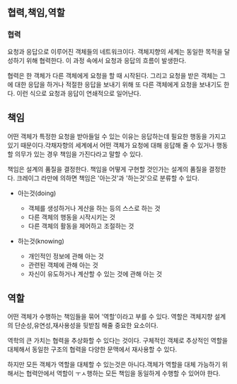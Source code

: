 ## **협력,책임,역할**

### **협력**

요청과 응답으로 이루어진 객체들의 네트워크이다. 객체지향의 세계는 동일한 목적을 달성하기 위해 협력한다. 이 과정 속에서 요청과 응답의 흐름이 발생한다.

협력은 한 객체가 다른 객체에게 요청을 할 때 시작된다. 그리고 요청을 받은 객체는 그에 대한 응답을 하거나 적절한 응답을 보내기 위해 또 다른  객체에게 요청을 보내기도 한다. 이런 식으로 요청과 응답이 연쇄적으로 일어난다.

## **책임**

어떤 객체가 특정한 요청을 받아들일 수 있는 이유는 응답하는데 필요한 행동을 가지고 있기 때문이다.갹채자향의 세계에서 어떤 객체가 요청에 대해 응답해 줄 수 있거나 행동할 의무가 있는 경우 책임을 가진다라고 말할 수 있다.

책임은 설계의 품질을 결정한다. 책임을 어떻게 구현할 것인가는 설계의 품질을 결정한다. 크레이그 라만에 의하면 책임은 '아는것'과 '하는것'으로 분류할 수 있다.

- 아는것(doing)
  - 객체를 생성하거나 게산을 하는 등의 스스로 하는 것
  - 다른 객체의 행동을 시작시키는 것
  - 다른 객체의 활동을 제어하고 조절하는 것

- 하는것(knowing)
  - 개인적인 정보에 관해 아는 것
  - 관련된 객체에 관해 아는 것
  - 자신이 유도하거나 계산할 수 있는 것에 관해 아는 것


## **역할**

어떤 객체가 수행하는  책임들을 묶어 '역할'이라고 부를 수 있다. 역할은 객체지향 설계의 단순성,유연성,재사용성을 뒷받침 해줄 중요한 요소이다.

역학의 큰 가치는 협력을 추상화할 수 있다는 것이다. 구체적인 객체로 추상적인 역할을 대체해서 동일한 구조의 협력을 다양한 문맥에서 재사용할 수 있다.

하지만 모든 객체가 역할을 대체할 수 있는것은 아니다.객체가 역할을 대체 가능하기 위해서는 협력안에서 역할이 ㅜㅅ행하는 모든 책임을 동일하게 수행할 수 있어야 한다.